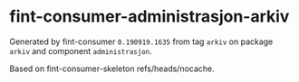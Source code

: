# fint-consumer-administrasjon-arkiv

Generated by fint-consumer `0.190919.1635` from tag `arkiv` on package `arkiv` and component `administrasjon`.

Based on fint-consumer-skeleton refs/heads/nocache.
